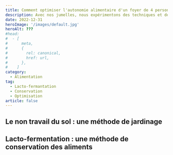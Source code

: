```yaml
---
title: Comment optimiser l'autonomie alimentaire d'un foyer de 4 personnes
description: Avec nos jumelles, nous expérimentons des techniques et des façons de cultiver et de conserver la nourriture que nous consommons
date: 2022-12-31
heroImage: '/images/default.jpg'
heroAlt: ???
#head:
#  - [
#      meta,
#      {
#        rel: canonical,
#        href: url,
#      },
#    ]
category:
  - Alimentation
tag:
  - Lacto-fermantation
  - Conservation
  - Optimisation
article: false
---
```


## Le non travail du sol : une méthode de jardinage

## Lacto-fermentation : une méthode de conservation des aliments
